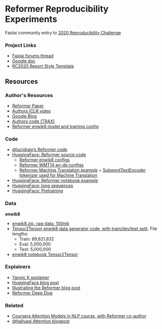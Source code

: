 # Reformer Reproducibility Experiments

Fastai community entry to [2020 Reproducibility Challenge](https://paperswithcode.com/rc2020)

### Project Links
- [Fastai forums thread](https://forums.fast.ai/t/reproducibility-challenge-2020-fastai-folks-interested/80336/39)
- [Google doc](https://docs.google.com/document/d/1wF83E3B3yXIGZixEgOUJI2T2XXhT1DVCrPXS5Dbsyh8/edit)
- [RC2020 Report Style Template](https://paperswithcode.com/static/rc2020/ML-Reproducibility-Challenge-2020-Template.zip)

## Resources

### Author's Resources
- [Reformer Paper](https://openreview.net/pdf?id=rkgNKkHtvB)
- [Authors ICLR video](https://iclr.cc/virtual_2020/poster_rkgNKkHtvB.html)
- [Google Blog](https://ai.googleblog.com/2020/01/reformer-efficient-transformer.html)
- [Authors code (TRAX)](https://github.com/google/trax/tree/master/trax/models/reformer)
- [Reformer enwik8 model and training config](https://github.com/google/trax/blob/f8024e8057599b92fce82842f342cb3d39c8f405/trax/supervised/configs/reformer_enwik8.gin)

### Code
- [@lucidrain’s Reformer code](https://github.com/lucidrains/reformer-pytorch/)
- [HuggingFace: Reformer source code](https://github.com/huggingface/transformers/blob/a1bbcf3f6c20e15fe799a8659d6b7bd36fdf11ed/src/transformers/modeling_reformer.py)
    - [Reformer enwik8 configs](https://github.com/google/trax/blob/master/trax/supervised/configs/reformer_enwik8.gin)
    - [Reformer WMT14 en-de configs](https://github.com/google/trax/blob/master/trax/supervised/configs/reformer_wmt_ende.gin)
    - [Reformer Machine Translation example](https://github.com/google/trax/blob/a0483a12cb7ebece40b5e302e8e81fd9249c6ef6/trax/models/reformer/machine_translation.ipynb)
    = [SubwordTextEncoder tokenizer used for Machine Translation](https://github.com/tensorflow/tensor2tensor/blob/21dba2c1bdcc7ab582a2bfd8c0885c217963bb4f/tensor2tensor/data_generators/text_encoder.py#L448)
- [HuggingFace: Reformer notebook example](https://colab.research.google.com/github/patrickvonplaten/blog/blob/master/notebooks/03_reformer.ipynb)
- [HuggingFace: long sequences](https://colab.research.google.com/github/patrickvonplaten/notebooks/blob/master/PyTorch_Reformer.ipynb)
- [HuggingFace: Pretraining](https://colab.research.google.com/drive/1tzzh0i8PgDQGV3SMFUGxM7_gGae3K-uW?usp=sharing)

### Data
**enwik8**
- [enwik8.zip, raw data, 100mb](http://mattmahoney.net/dc/enwik8.zip)
- [Tensor2Tensor enwik8 data generator code, with train/dev/test split](https://github.com/tensorflow/tensor2tensor/blob/master/tensor2tensor/data_generators/enwik8.py). File lengths:
    - Train: 89,621,832
    - Eval: 5,000,000
    - Test: 5,000,000
- [enwik8 notebook Tensor2Tensor](https://github.com/morganmcg1/reformer-fastai/blob/main/enwiki8_Tensor2Tensor_download.ipynb)

### Explainers
- [Yannic K explainer](https://www.youtube.com/watch?v=i4H0kjxrias&t=1s)
- [HuggingFace blog post](https://huggingface.co/blog/reformer)
- [Illustrating the Reformer blog post](https://towardsdatascience.com/illustrating-the-reformer-393575ac6ba0)
- [Reformer Deep Dive](https://www.pragmatic.ml/reformer-deep-dive/)

### Related
- [Coursera Attention Models in NLP course, with Reformer co-author](https://www.coursera.org/learn/attention-models-in-nlp)
- [@hallvagi Attention blogpost](https://hallvagi.github.io/dl-explorer/fastai/attention/lstm/2020/06/29/Attention.html)

